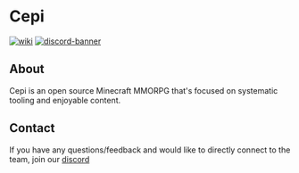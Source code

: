 # Cepi
[![wiki](https://img.shields.io/badge/documentation-wiki-74aad6?style=for-the-badge)](https://project-cepi.github.io/)
[![discord-banner](https://img.shields.io/discord/706185253441634317?label=discord&style=for-the-badge&color=7289da)](https://discord.cepi.world/8K8WMGV)

## About
Cepi is an open source Minecraft MMORPG that's focused on systematic tooling and enjoyable content.

## Contact

If you have any questions/feedback and would like to directly connect to the team, join our [discord](https://discord.cepi.world/8K8WMGV)
